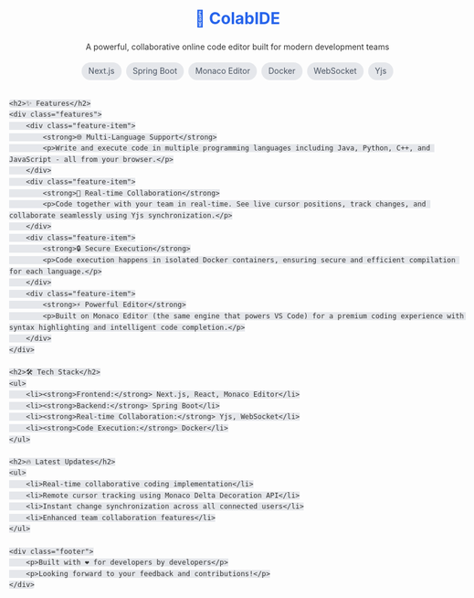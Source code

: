 <!DOCTYPE html>
<html lang="en">
<head>
    <meta charset="UTF-8">
    <meta name="viewport" content="width=device-width, initial-scale=1.0">
    <title>ColabIDE - Collaborative Online Code Editor</title>
    <style>
        body {
            font-family: -apple-system, BlinkMacSystemFont, 'Segoe UI', Roboto, Oxygen, Ubuntu, Cantarell, 'Open Sans', 'Helvetica Neue', sans-serif;
            line-height: 1.6;
            max-width: 800px;
            margin: 0 auto;
            padding: 2rem;
            color: #333;
        }
        .header {
            text-align: center;
            margin-bottom: 2rem;
        }
        h1 {
            color: #2563eb;
            margin-bottom: 1rem;
        }
        h2 {
            color: #1e40af;
            margin-top: 2rem;
        }
        .badges {
            display: flex;
            gap: 0.5rem;
            justify-content: center;
            flex-wrap: wrap;
            margin: 1rem 0;
        }
        .badge {
            background: #e5e7eb;
            padding: 0.25rem 0.75rem;
            border-radius: 9999px;
            font-size: 0.875rem;
            color: #4b5563;
        }
        .features {
            background: #f9fafb;
            padding: 1.5rem;
            border-radius: 0.5rem;
            margin: 1.5rem 0;
        }
        .feature-item {
            margin-bottom: 1rem;
        }
        code {
            background: #e5e7eb;
            padding: 0.2rem 0.4rem;
            border-radius: 0.25rem;
            font-size: 0.875em;
        }
        .footer {
            text-align: center;
            margin-top: 2rem;
            padding-top: 2rem;
            border-top: 1px solid #e5e7eb;
        }
    </style>
</head>
<body>
    <div class="header">
        <h1>🚀 ColabIDE</h1>
        <p>A powerful, collaborative online code editor built for modern development teams</p>
        <div class="badges">
            <span class="badge">Next.js</span>
            <span class="badge">Spring Boot</span>
            <span class="badge">Monaco Editor</span>
            <span class="badge">Docker</span>
            <span class="badge">WebSocket</span>
            <span class="badge">Yjs</span>
        </div>
    </div>

    <h2>✨ Features</h2>
    <div class="features">
        <div class="feature-item">
            <strong>🌐 Multi-Language Support</strong>
            <p>Write and execute code in multiple programming languages including Java, Python, C++, and JavaScript - all from your browser.</p>
        </div>
        <div class="feature-item">
            <strong>👥 Real-time Collaboration</strong>
            <p>Code together with your team in real-time. See live cursor positions, track changes, and collaborate seamlessly using Yjs synchronization.</p>
        </div>
        <div class="feature-item">
            <strong>🔒 Secure Execution</strong>
            <p>Code execution happens in isolated Docker containers, ensuring secure and efficient compilation for each language.</p>
        </div>
        <div class="feature-item">
            <strong>⚡ Powerful Editor</strong>
            <p>Built on Monaco Editor (the same engine that powers VS Code) for a premium coding experience with syntax highlighting and intelligent code completion.</p>
        </div>
    </div>

    <h2>🛠️ Tech Stack</h2>
    <ul>
        <li><strong>Frontend:</strong> Next.js, React, Monaco Editor</li>
        <li><strong>Backend:</strong> Spring Boot</li>
        <li><strong>Real-time Collaboration:</strong> Yjs, WebSocket</li>
        <li><strong>Code Execution:</strong> Docker</li>
    </ul>

    <h2>🔥 Latest Updates</h2>
    <ul>
        <li>Real-time collaborative coding implementation</li>
        <li>Remote cursor tracking using Monaco Delta Decoration API</li>
        <li>Instant change synchronization across all connected users</li>
        <li>Enhanced team collaboration features</li>
    </ul>

    <div class="footer">
        <p>Built with ❤️ for developers by developers</p>
        <p>Looking forward to your feedback and contributions!</p>
    </div>
</body>
</html>
